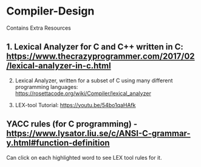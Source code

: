 # Compiler-Design
Contains Extra Resources 
## 1. Lexical Analyzer for C and C++ written in C: https://www.thecrazyprogrammer.com/2017/02/lexical-analyzer-in-c.html



2. Lexical Analyzer, written for a subset of C using many different programming languages: https://rosettacode.org/wiki/Compiler/lexical_analyzer



3. LEX-tool Tutorial: https://youtu.be/54bo1qaHAfk

## YACC rules (for C programming) - https://www.lysator.liu.se/c/ANSI-C-grammar-y.html#function-definition 
Can click on each highlighted word to see LEX tool rules for it.
